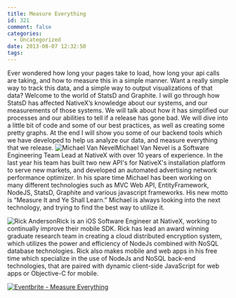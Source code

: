 ```yaml
---
title: Measure Everything
id: 321
comment: false
categories:
  - Uncategorized
date: 2013-08-07 12:32:50
tags:
---
```


Ever wondered how long your pages take to load, how long your api calls are taking, and how to measure this in a simple manner. Want a really simple way to track this data, and a simple way to output visualizations of that data? Welcome to the world of StatsD and Graphite. I will go through how StatsD has affected NativeX’s knowledge about our systems, and our measurements of those systems. We will talk about how it has simplified our processes and our abilities to tell if a release has gone bad. We will dive into a little bit of code and some of our best practices, as well as creating some pretty graphs. At the end I will show you some of our backend tools which we have developed to help us analyze our data, and measure everything that we release.
![Michael Van Nevel](http://mdc.ilmservice.com/images/speakers/99_Michael_Van_Nevel.jpg?v=236)Michael Van Nevel is a Software Engineering Team Lead at NativeX with over 10 years of experience. In the last year his team has built two new API's for NativeX's installation platform to serve new markets, and developed an automated advertising network performance optimizer. In his spare time Michael has been working on many different technologies such as MVC Web API, EntityFramework, NodeJS, StatsD, Graphite and various javascript frameworks. His new motto is “Measure It and Ye Shall Learn.” Michael is always looking into the next technology, and trying to find the best way to utilize it.

![Rick Anderson](http://mdc.ilmservice.com/images/speakers/100_Rick_Anderson.jpg?v=236)Rick is an iOS Software Engineer at NativeX, working to continually improve their mobile SDK. Rick has lead an award winning graduate research team in creating a cloud distributed encryption system, which utilizes the power and efficiency of NodeJs combined with NoSQL database technologies. Rick also makes mobile and web apps in his free time which specialize in the use of NodeJs and NoSQL back-end technologies, that are paired with dynamic client-side JavaScript for web apps or Objective-C for mobile.

[![Eventbrite - Measure Everything](https://www.eventbrite.com/custombutton?eid=6606021789)](https://www.eventbrite.com/event/6606021789?ref=ebtnebregn)